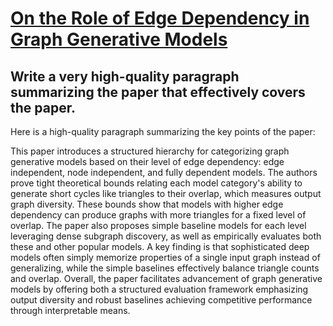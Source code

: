 # [On the Role of Edge Dependency in Graph Generative Models](https://arxiv.org/abs/2312.03691)

## Write a very high-quality paragraph summarizing the paper that effectively covers the paper.

 Here is a high-quality paragraph summarizing the key points of the paper:

This paper introduces a structured hierarchy for categorizing graph generative models based on their level of edge dependency: edge independent, node independent, and fully dependent models. The authors prove tight theoretical bounds relating each model category's ability to generate short cycles like triangles to their overlap, which measures output graph diversity. These bounds show that models with higher edge dependency can produce graphs with more triangles for a fixed level of overlap. The paper also proposes simple baseline models for each level leveraging dense subgraph discovery, as well as empirically evaluates both these and other popular models. A key finding is that sophisticated deep models often simply memorize properties of a single input graph instead of generalizing, while the simple baselines effectively balance triangle counts and overlap. Overall, the paper facilitates advancement of graph generative models by offering both a structured evaluation framework emphasizing output diversity and robust baselines achieving competitive performance through interpretable means.
